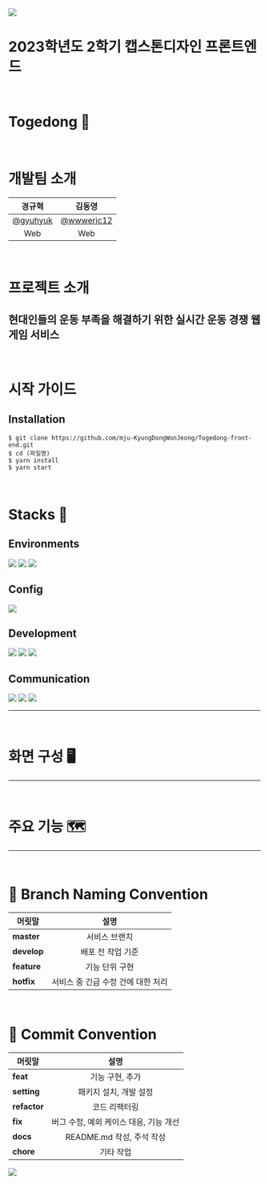 <img src="https://capsule-render.vercel.app/api?type=waving&color=7FFFD4&height=100&section=header" />

# 2023학년도 2학기 캡스톤디자인 프론트엔드

<br>

# Togedong 💪

<br>

# 개발팀 소개

|               **경규혁**               |                 **김동영**                 |
| :------------------------------------: | :----------------------------------------: |
| [@gyuhyuk](https://github.com/gyuhyuk) | [@wwweric12](https://github.com/wwweric12) |
|                  Web                   |                    Web                     |

<br>

# 프로젝트 소개

## 현대인들의 운동 부족을 해결하기 위한 실시간 운동 경쟁 웹 게임 서비스

<br>

# 시작 가이드

## Installation

```
$ git clone https://github.com/mju-KyungDongWonJeong/Togedong-front-end.git
$ cd (파일명)
$ yarn install
$ yarn start
```

<br>

# Stacks 📖

## Environments

<img src="https://img.shields.io/badge/Visual Studio Code-007ACC?style=for-the-badge&logo=VisualStudioCode&logoColor=white">
<img src="https://img.shields.io/badge/Git-F05032?style=for-the-badge&logo=Git&logoColor=white">
<img src="https://img.shields.io/badge/Github-181717?style=for-the-badge&logo=Github&logoColor=white">


## Config

<img src="https://img.shields.io/badge/yarn-2C8EBB?style=for-the-badge&logo=yarn&logoColor=white">

## Development

<img src="https://img.shields.io/badge/javascript-F7DF1E?style=for-the-badge&logo=javascript&logoColor=white">
<img src="https://img.shields.io/badge/react-61DAFB?style=for-the-badge&logo=react&logoColor=white">
<img src="https://img.shields.io/badge/TypeScript-007ACC?style=for-the-badge&logo=typescript&logoColor=white">

## Communication

<img src="https://img.shields.io/badge/googlemeet-00897B?style=for-the-badge&logo=googlemeet&logoColor=white">
<img src="https://img.shields.io/badge/slack-4A154B?style=for-the-badge&logo=slack&logoColor=white">
<img src="https://img.shields.io/badge/notion-000000?style=for-the-badge&logo=notion&logoColor=white">

<hr/>
<br>

# 화면 구성 🖥️

<hr/>

<br>

# 주요 기능 🗺️

<hr/>

<br>

# 🤝 Branch Naming Convention

| <center>머릿말</center> |                 <center>설명</center>                 |
| :---------------------- | :---------------------------------------------------: |
| **master**              |           <center> 서비스 브랜치 </center>            |
| **develop**             |         <center> 배포 전 작업 기준 </center>          |
| **feature**             |           <center> 기능 단위 구현 </center>           |
| **hotfix**              | <center> 서비스 중 긴급 수정 건에 대한 처리 </center> |

<br>

# 🤝 Commit Convention

| <center>머릿말</center> |                   <center>설명</center>                   |
| :---------------------- | :-------------------------------------------------------: |
| **feat**                |            <center> 기능 구현, 추가 </center>             |
| **setting**             |         <center> 패키지 설치, 개발 설정 </center>         |
| **refactor**            |             <center> 코드 리팩터링 </center>              |
| **fix**                 | <center> 버그 수정, 예외 케이스 대응, 기능 개선 </center> |
| **docs**                |       <center> README.md 작성, 주석 작성 </center>        |
| **chore**               |               <center> 기타 작업 </center>                |

<img src="https://capsule-render.vercel.app/api?type=waving&color=7FFFD4&height=100&section=footer" />

